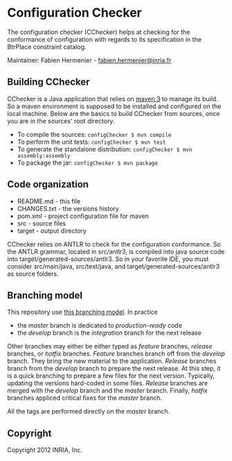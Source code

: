 Configuration Checker
===============================

The configuration checker (CChecker) helps at checking for the conformance
of configuration with regards to its specification in the BtrPlace constraint catalog.

Maintainer: Fabien Hermenier - fabien.hermenier@inria.fr

Building CChecker
-------------------------------

CChecker is a Java application that relies on [maven 3](http://maven.apache.org) to manage its build.
So a maven environment is supposed to be installed and configured on the local machine.
Below are the basics to build CChecker from sources, once you are in the sources' root directory.

* To compile the sources: ```configChecker $ mvn compile```
* To perform the unit tests: ```configChecker $ mvn test```
* To generate the standalone distribution: ```configChecker $ mvn assembly:assembly```
* To package the jar: ```configChecker $ mvn package```


Code organization
------------------------------

* README.md - this file
* CHANGES.txt - the versions history
* pom.xml - project configuration file for maven
* src - source files
* target - output directory

CChecker relies on ANTLR to check for the configuration conformance. So the ANTLR grammar, located in src/antlr3,
is compiled into java source code into target/generated-sources/antlr3. So in your favorite IDE, you must consider
src/main/java, src/test/java, and target/generated-sources/antlr3 as source folders.

Branching model
------------------------------

This repository use [this branching model](http://nvie.com/posts/a-successful-git-branching-model/). In practice

* the _master_ branch is dedicated to _production-ready_ code
* the _develop_ branch is the _integration_ branch for the next release

Other branches may either be either typed as _feature_ branches, _release_ branches, or _hotfix_ branches.
_Feature_ branches branch off from the _develop_ branch.
They bring the new material to the application.
_Release_ branches branch from the _develop_ branch to prepare the next release.
At this step, it is a quick branching to prepare a few files for the next version.
Typically, updating the versions hard-coded in some files.
_Release_ branches are merged with the _develop_ branch and the _master_ branch.
Finally, _hotfix_ branches appliced critical fixes for the _master_ branch.

All the tags are performed directly on the _master_ branch.

Copyright
------------------------------

Copyright 2012 INRIA, Inc.

